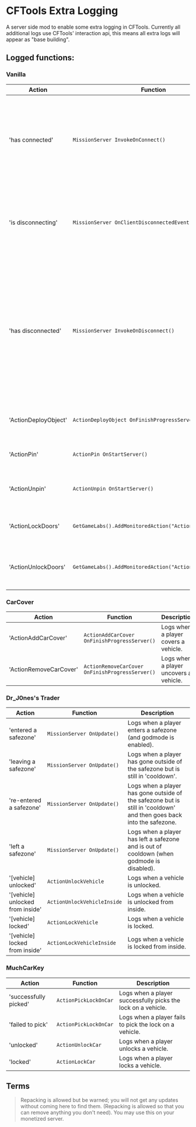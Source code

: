 # CFTools Extra Logging
A server side mod to enable some extra logging in CFTools.
Currently all additional logs use CFTools' interaction api, this means all extra logs will appear as "base building".

## Logged functions:

### Vanilla
Action | Function | Description
-|-|-
'has connected' | `MissionServer InvokeOnConnect()` | Logs when a player has finished connecting. CFTools' default log will be when a player initiates joining (so they're in the loading screen). This log fires when the player has finished loading.
'is disconnecting' | `MissionServer OnClientDisconnectedEvent()` | Logs when a player starts disconnecting (if they press escape > exit). If the player presses ALT+F4, then this message will appear followed by a 'left' message.
'has disconnected' | `MissionServer InvokeOnDisconnect()` | Logs when a player has waited through the log out time and disconected. If a player presses alt+f4 after they have started disconnecting, you will not see this log. Note: This log will be when the player has disconnected from the server, CFTools's default "left" message will occur when their character has been despawned.
'ActionDeployObject' | `ActionDeployObject OnFinishProgressServer()` |Logs whenever the `ActionDeployObject` function is used (ie. Expansion Satchels).
'ActionPin' | `ActionPin OnStartServer()` | Logs whenever the `ActionPin` function is used (ie: a grenade is pinned).
'ActionUnpin' | `ActionUnpin OnStartServer()` | Logs whenever the `ActionUnpin` function is used (ie. a grenade is unpinned).
'ActionLockDoors' | `GetGameLabs().AddMonitoredAction("ActionLockDoors");` | Logs whenever the `ActionLockDoors` function is used (ie. locking a door with a lockpick).
'ActionUnlockDoors' | `GetGameLabs().AddMonitoredAction("ActionUnlockDoors");` | Logs whenever the `ActionUnlockDoors` function is used (ie. unlocking a door with a lockpick).

### CarCover
Action | Function | Description
-|-|-
'ActionAddCarCover' | `ActionAddCarCover OnFinishProgressServer()` | Logs when a player covers a vehicle.
'ActionRemoveCarCover' | `ActionRemoveCarCover OnFinishProgressServer()` | Logs when a player uncovers a vehicle.

### Dr_J0nes's Trader
Action | Function | Description
-|-|-
'entered a safezone' | `MissionServer OnUpdate()` | Logs when a player enters a safezone (and godmode is enabled).
'leaving a safezone' | `MissionServer OnUpdate()` | Logs when a player has gone outside of the safezone but is still in 'cooldown'.
're-entered a safezone' | `MissionServer OnUpdate()` | Logs when a player has gone outside of the safezone but is still in 'cooldown' and then goes back into the safezone.
'left a safezone' | `MissionServer OnUpdate()` | Logs when a player has left a safezone and is out of cooldown (when godmode is disabled).
'[vehicle] unlocked' | `ActionUnlockVehicle` | Logs when a vehicle is unlocked.
'[vehicle] unlocked from inside' | `ActionUnlockVehicleInside` | Logs when a vehicle is unlocked from inside.
'[vehicle] locked' | `ActionLockVehicle` | Logs when a vehicle is locked.
'[vehicle] locked from inside' | `ActionLockVehicleInside` | Logs when a vehicle is locked from inside.

### MuchCarKey
Action | Function | Description
-|-|-
'successfully picked' | `ActionPickLockOnCar` | Logs when a player successfully picks the lock on a vehicle.
'failed to pick' | `ActionPickLockOnCar` | Logs when a player fails to pick the lock on a vehicle.
'unlocked' | `ActionUnlockCar` | Logs when a player unlocks a vehicle.
'locked' | `ActionLockCar` | Logs when a player locks a vehicle.


## Terms
> Repacking is allowed but be warned; you will not get any updates without coming here to find them.
> (Repacking is allowed so that you can remove anything you don't need).
> You may use this on your monetized server.